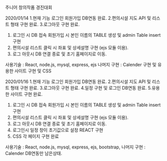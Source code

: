 주니어 창의작품 경진대회

2020/01/14 
1.현재 기능 로그인 회원가입 DB연동 완료.
2.편의시설 지도 API 및 리스트 형태 구현 완료.
3.로그아웃 구현 완료.

1. 로그인 시 DB 접속 회원가입 시 본인 이름의 TABLE 생성 및 admin Table insert 구현 
2. 편의시설 리스트 클릭 시 좌표 및 상세설명 구현 (ejs 모듈 이용).
3. 로그 아웃시 DB 연결 종료 및 초기 홈페이지로 이동.

사용기술 : React, node.js, mysql, express, ejs 
나머지 구현 : Calender 구현 및 유용한 사이트 구현 및 CSS 

2020/01/16
1.현재 기능 로그인 회원가입 DB연동 완료.
2.편의시설 지도 API 및 리스트 형태 구현 완료.
3.로그아웃 구현 완료.
4.일정 구현 및 로그인 DB연동 완료.
5.유용한 사이트 구현 완료.

1. 로그인 시 DB 접속 회원가입 시 본인 이름의 TABLE 생성 및 admin Table insert 구현 
2. 편의시설 리스트 클릭 시 좌표 및 상세설명 구현 (ejs 모듈 이용).
3. 로그 아웃시 DB 연결 종료 및 초기 홈페이지로 이동.
4. 로그인시 일정 창이 초기값으로 설정 REACT 구현 
5. CSS 각 페이지 구현 완료

사용기술 : React, node.js, mysql, express, ejs, bootstrap,
나머지 구현 : Calender DB연동만 남은상태.
